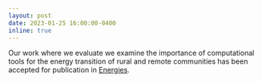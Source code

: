 ```yaml
---
layout: post
date: 2023-01-25 16:00:00-0400
inline: true
---
```


Our work where we evaluate we examine the importance of computational tools for the energy transition of rural and remote communities has been accepted for publication in [Energies](https://doi.org/10.3390/en16031328).

